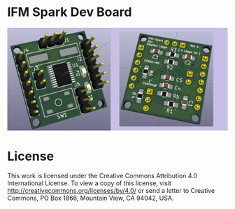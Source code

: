 # IFM Spark Dev Board

![ifm-spark-dev-3d-both-a.png](images/ifm-spark-dev-3d-both-a.png)

# License

This work is licensed under the Creative Commons Attribution 4.0 International License. To view a copy of this license, visit http://creativecommons.org/licenses/by/4.0/ or send a
letter to Creative Commons, PO Box 1866, Mountain View, CA 94042, USA.
